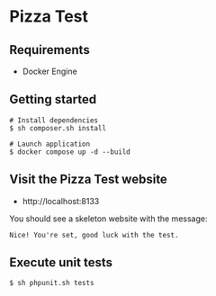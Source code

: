 # Pizza Test

## Requirements

- Docker Engine

## Getting started

```
# Install dependencies
$ sh composer.sh install

# Launch application
$ docker compose up -d --build
```
        
## Visit the Pizza Test website

- http://localhost:8133

You should see a skeleton website with the message:

    Nice! You're set, good luck with the test.

## Execute unit tests

```
$ sh phpunit.sh tests
```
